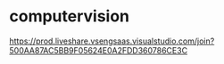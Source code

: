 # computervision
https://prod.liveshare.vsengsaas.visualstudio.com/join?500AA87AC5BB9F05624E0A2FDD360786CE3C